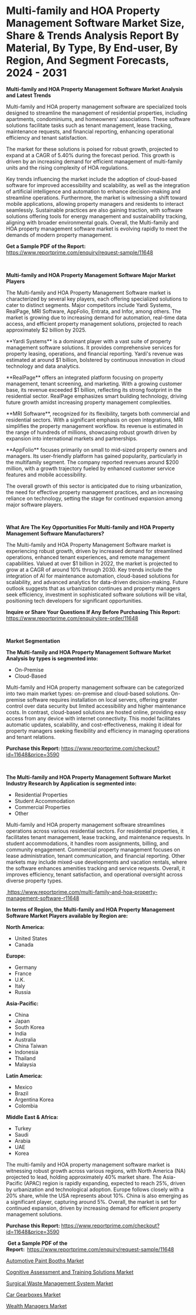 <p><h1>Multi-family and HOA Property Management Software Market Size, Share & Trends Analysis Report By Material, By Type, By End-user, By Region, And Segment Forecasts, 2024 - 2031</h1></p><p><strong>Multi-family and HOA Property Management Software Market Analysis and Latest Trends</strong></p>
<p><p>Multi-family and HOA property management software are specialized tools designed to streamline the management of residential properties, including apartments, condominiums, and homeowners' associations. These software solutions facilitate tasks such as tenant management, lease tracking, maintenance requests, and financial reporting, enhancing operational efficiency and tenant satisfaction.  </p><p>The market for these solutions is poised for robust growth, projected to expand at a CAGR of 5.40% during the forecast period. This growth is driven by an increasing demand for efficient management of multi-family units and the rising complexity of HOA regulations. </p><p>Key trends influencing the market include the adoption of cloud-based software for improved accessibility and scalability, as well as the integration of artificial intelligence and automation to enhance decision-making and streamline operations. Furthermore, the market is witnessing a shift toward mobile applications, allowing property managers and residents to interact seamlessly. Sustainable practices are also gaining traction, with software solutions offering tools for energy management and sustainability tracking, aligning with broader environmental goals. Overall, the Multi-family and HOA property management software market is evolving rapidly to meet the demands of modern property management.</p></p>
<p><strong>Get a Sample PDF of the Report:&nbsp;</strong> <a href="https://www.reportprime.com/enquiry/request-sample/11648?utm_campaign=83&utm_medium=2&utm_source=Github&utm_content=ia&utm_term=02122024&utm_id=multi-family-and-hoa-property-management-software">https://www.reportprime.com/enquiry/request-sample/11648</a></p>
<p>&nbsp;</p>
<p><strong>Multi-family and HOA Property Management Software Major Market Players</strong></p>
<p><p>The Multi-family and HOA Property Management Software market is characterized by several key players, each offering specialized solutions to cater to distinct segments. Major competitors include Yardi Systems, RealPage, MRI Software, AppFolio, Entrata, and Infor, among others. The market is growing due to increasing demand for automation, real-time data access, and efficient property management solutions, projected to reach approximately $2 billion by 2025.</p><p>**Yardi Systems** is a dominant player with a vast suite of property management software solutions. It provides comprehensive services for property leasing, operations, and financial reporting. Yardi's revenue was estimated at around $1 billion, bolstered by continuous innovation in cloud technology and data analytics.</p><p>**RealPage** offers an integrated platform focusing on property management, tenant screening, and marketing. With a growing customer base, its revenue exceeded $1 billion, reflecting its strong footprint in the residential sector. RealPage emphasizes smart building technology, driving future growth amidst increasing property management complexities.</p><p>**MRI Software**, recognized for its flexibility, targets both commercial and residential sectors. With a significant emphasis on open integrations, MRI simplifies the property management workflow. Its revenue is estimated in the range of hundreds of millions, showcasing robust growth driven by expansion into international markets and partnerships.</p><p>**AppFolio** focuses primarily on small to mid-sized property owners and managers. Its user-friendly platform has gained popularity, particularly in the multifamily segment. The company reported revenues around $200 million, with a growth trajectory fueled by enhanced customer service features and mobile accessibility.</p><p>The overall growth of this sector is anticipated due to rising urbanization, the need for effective property management practices, and an increasing reliance on technology, setting the stage for continued expansion among major software players.</p></p>
<p>&nbsp;</p>
<p><strong>What Are The Key Opportunities For Multi-family and HOA Property Management Software Manufacturers?</strong></p>
<p><p>The Multi-family and HOA Property Management Software market is experiencing robust growth, driven by increased demand for streamlined operations, enhanced tenant experiences, and remote management capabilities. Valued at over $1 billion in 2022, the market is projected to grow at a CAGR of around 10% through 2030. Key trends include the integration of AI for maintenance automation, cloud-based solutions for scalability, and advanced analytics for data-driven decision-making. Future outlook suggests that as urbanization continues and property managers seek efficiency, investment in sophisticated software solutions will be vital, positioning tech developers for significant opportunities.</p></p>
<p><strong>Inquire or Share Your Questions If Any Before Purchasing This Report:</strong> <a href="https://www.reportprime.com/enquiry/pre-order/11648?utm_campaign=83&utm_medium=2&utm_source=Github&utm_content=ia&utm_term=02122024&utm_id=multi-family-and-hoa-property-management-software">https://www.reportprime.com/enquiry/pre-order/11648</a></p>
<p>&nbsp;</p>
<p><strong>Market Segmentation</strong></p>
<p><strong>The Multi-family and HOA Property Management Software Market Analysis by types is segmented into:</strong></p>
<p><ul><li>On-Premise</li><li>Cloud-Based</li></ul></p>
<p><p>Multi-family and HOA property management software can be categorized into two main market types: on-premise and cloud-based solutions. On-premise software requires installation on local servers, offering greater control over data security but limited accessibility and higher maintenance costs. In contrast, cloud-based solutions are hosted online, providing easy access from any device with internet connectivity. This model facilitates automatic updates, scalability, and cost-effectiveness, making it ideal for property managers seeking flexibility and efficiency in managing operations and tenant relations.</p></p>
<p><strong>Purchase this Report:&nbsp;</strong><a href="https://www.reportprime.com/checkout?id=11648&price=3590&utm_campaign=83&utm_medium=2&utm_source=Github&utm_content=ia&utm_term=02122024&utm_id=multi-family-and-hoa-property-management-software">https://www.reportprime.com/checkout?id=11648&price=3590</a></p>
<p>&nbsp;</p>
<p><strong>The Multi-family and HOA Property Management Software Market Industry Research by Application is segmented into:</strong></p>
<p><ul><li>Residential Properties</li><li>Student Accommodation</li><li>Commercial Properties</li><li>Other</li></ul></p>
<p><p>Multi-family and HOA property management software streamlines operations across various residential sectors. For residential properties, it facilitates tenant management, lease tracking, and maintenance requests. In student accommodations, it handles room assignments, billing, and community engagement. Commercial property management focuses on lease administration, tenant communication, and financial reporting. Other markets may include mixed-use developments and vacation rentals, where the software enhances amenities tracking and service requests. Overall, it improves efficiency, tenant satisfaction, and operational oversight across diverse property types.</p></p>
<p><a href="https://www.reportprime.com/multi-family-and-hoa-property-management-software-r11648?utm_campaign=83&utm_medium=2&utm_source=Github&utm_content=ia&utm_term=02122024&utm_id=multi-family-and-hoa-property-management-software">&nbsp;https://www.reportprime.com/multi-family-and-hoa-property-management-software-r11648</a></p>
<p><strong>In terms of Region, the Multi-family and HOA Property Management Software Market Players available by Region are:</strong></p>
<p>
    <p> <strong> North America: </strong>
        <ul>
            <li>United States</li>
            <li>Canada</li>
        </ul>
        </p> 
    <p> <strong> Europe: </strong>
        <ul>
            <li>Germany</li>
            <li>France</li>
            <li>U.K.</li>
            <li>Italy</li>
            <li>Russia</li>
        </ul>
        </p> 
    <p> <strong> Asia-Pacific: </strong>
        <ul>
            <li>China</li>
            <li>Japan</li>
            <li>South Korea</li>
            <li>India</li>
            <li>Australia</li>
            <li>China Taiwan</li>
            <li>Indonesia</li>
            <li>Thailand</li>
            <li>Malaysia</li>
        </ul>
        </p> 
    <p> <strong> Latin America: </strong>
        <ul>
            <li>Mexico</li>
            <li>Brazil</li>
            <li>Argentina Korea</li>
            <li>Colombia</li>
        </ul>
        </p> 
    <p> <strong> Middle East & Africa: </strong>
        <ul>
            <li>Turkey</li>
            <li>Saudi</li>
            <li>Arabia</li>
            <li>UAE</li>
            <li>Korea</li>
        </ul>
    </p>
    </p>
<p><p>The multi-family and HOA property management software market is witnessing robust growth across various regions, with North America (NA) projected to lead, holding approximately 40% market share. The Asia-Pacific (APAC) region is rapidly expanding, expected to reach 25%, driven by urbanization and technological adoption. Europe follows closely with a 20% share, while the USA represents about 10%. China is also emerging as a significant player, capturing around 5%. Overall, the market is set for continued expansion, driven by increasing demand for efficient property management solutions.</p></p>
<p><strong>Purchase this Report: </strong><a href="https://www.reportprime.com/checkout?id=11648&price=3590&utm_campaign=83&utm_medium=2&utm_source=Github&utm_content=ia&utm_term=02122024&utm_id=multi-family-and-hoa-property-management-software">https://www.reportprime.com/checkout?id=11648&price=3590</a></p>
<p>&nbsp;<strong>Get a Sample PDF of the Report:&nbsp;&nbsp;</strong><a href="https://www.reportprime.com/enquiry/request-sample/11648?utm_campaign=83&utm_medium=2&utm_source=Github&utm_content=ia&utm_term=02122024&utm_id=multi-family-and-hoa-property-management-software">https://www.reportprime.com/enquiry/request-sample/11648</a></p>
<p><strong></strong></p>
<p><p><a href="https://issuu.com/reportprime-2/docs/automotive-paint-booths-market-size-2030.pptx?utm_campaign=83&utm_medium=2&utm_source=Github&utm_content=ia&utm_term=02122024&utm_id=multi-family-and-hoa-property-management-software">Automotive Paint Booths Market</a></p><p><a href="https://github.com/mharielmesa/Market-Research-Report-List-5/blob/main/cognitive-assessment-and-training-solutions-market.md?utm_campaign=83&utm_medium=2&utm_source=Github&utm_content=ia&utm_term=02122024&utm_id=multi-family-and-hoa-property-management-software">Cognitive Assessment and Training Solutions Market</a></p><p><a href="https://www.linkedin.com/pulse/in-depth-surgical-waste-management-system-market-research-b1zjf?utm_campaign=83&utm_medium=2&utm_source=Github&utm_content=ia&utm_term=02122024&utm_id=multi-family-and-hoa-property-management-software">Surgical Waste Management System Market</a></p><p><a href="https://issuu.com/reportprime-2/docs/car-gearboxes-market-size-2030.pptx?utm_campaign=83&utm_medium=2&utm_source=Github&utm_content=ia&utm_term=02122024&utm_id=multi-family-and-hoa-property-management-software">Car Gearboxes Market</a></p><p><a href="https://www.linkedin.com/pulse/in-depth-wealth-managers-market-analysis-2024-2031-application-ezuhf?utm_campaign=83&utm_medium=2&utm_source=Github&utm_content=ia&utm_term=02122024&utm_id=multi-family-and-hoa-property-management-software">Wealth Managers Market</a></p></p>